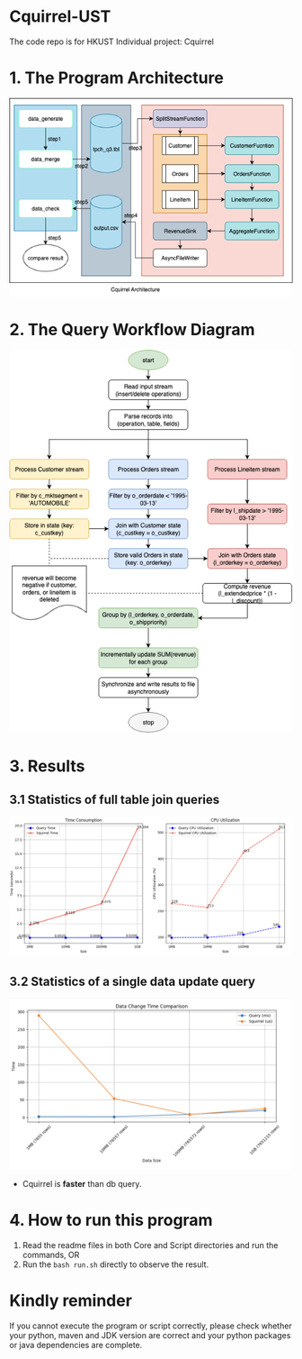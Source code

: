 # Cquirrel-UST
The code repo is for HKUST Individual project: Cquirrel

# 1. The Program Architecture

![alt text](cquirrel-ust.drawio.png)

# 2. The Query Workflow Diagram

![alt text](workflow.drawio.png)


# 3. Results

## 3.1 Statistics of full table join queries

![Time consumption statistics for full table queries](image-1.png)

## 3.2 Statistics of a single data update query

![The time consumption statistics of a single data update query](image-2.png)

* Cquirrel is **faster** than db query.

# 4. How to run this program
1. Read the readme files in both Core and Script directories and run the commands, OR
2. Run the `bash run.sh` directly to observe the result.

# Kindly reminder
If you cannot execute the program or script correctly, please check whether your python, maven and JDK version are correct and your python packages or java dependencies are complete.